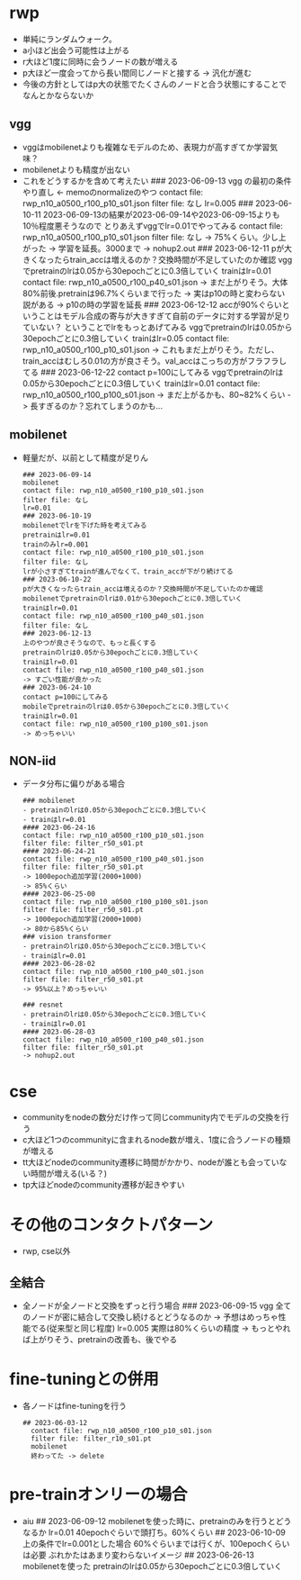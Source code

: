 # rwp

- 単純にランダムウォーク。
- a小ほど出会う可能性は上がる
- r大ほど1度に同時に会うノードの数が増える
- p大ほど一度会ってから長い間同じノードと接する -> 汎化が進む
- 今後の方針としてはp大の状態でたくさんのノードと合う状態にすることでなんとかならないか

## vgg

- vggはmobilenetよりも複雑なモデルのため、表現力が高すぎてか学習気味？
- mobilenetよりも精度が出ない
- これをどうするかを含めて考えたい
      ### 2023-06-09-13
      vgg の最初の条件やり直し <- memoのnormalizeのやつ
      contact file: rwp_n10_a0500_r100_p10_s01.json
      filter file: なし
      lr=0.005
      ### 2023-06-10-11
      2023-06-09-13の結果が2023-06-09-14や2023-06-09-15よりも10％程度悪そうなので
      とりあえずvggでlr=0.01でやってみる
      contact file: rwp_n10_a0500_r100_p10_s01.json
      filter file: なし
      -> 75%くらい。少し上がった
      -> 学習を延長。3000まで -> nohup2.out
      ### 2023-06-12-11
      pが大きくなったらtrain_accは増えるのか？交換時間が不足していたのか確認
      vggでpretrainのlrは0.05から30epochごとに0.3倍していく
      trainはlr=0.01
      contact file: rwp_n10_a0500_r100_p40_s01.json
      -> まだ上がりそう。大体80%前後.pretrainは96.7%くらいまで行った
      -> 実はp10の時と変わらない説がある -> p10の時の学習を延長
      ### 2023-06-12-12
      accが90%ぐらいということはモデル合成の寄与が大きすぎて自前のデータに対する学習が足りていない？
      ということでlrをもっとあげてみる
      vggでpretrainのlrは0.05から30epochごとに0.3倍していく
      trainはlr=0.05
      contact file: rwp_n10_a0500_r100_p10_s01.json
      -> これもまだ上がりそう。ただし、train_accはむしろ0.01の方が良さそう。val_accはこっちの方がフラフラしてる
      ### 2023-06-12-22
      contact p=100にしてみる
      vggでpretrainのlrは0.05から30epochごとに0.3倍していく
      trainはlr=0.01
      contact file: rwp_n10_a0500_r100_p100_s01.json
      -> まだ上がるかも、80~82%くらい
      -> 長すぎるのか？忘れてしまうのかも...

## mobilenet

- 軽量だが、以前として精度が足りん

      ### 2023-06-09-14
      mobilenet
      contact file: rwp_n10_a0500_r100_p10_s01.json
      filter file: なし
      lr=0.01
      ### 2023-06-10-19
      mobilenetでlrを下げた時を考えてみる
      pretrainはlr=0.01
      trainのみlr=0.001
      contact file: rwp_n10_a0500_r100_p10_s01.json
      filter file: なし
      lrが小さすぎてtrainが進んでなくて、train_accが下がり続けてる
      ### 2023-06-10-22
      pが大きくなったらtrain_accは増えるのか？交換時間が不足していたのか確認
      mobilenetでpretrainのlrは0.01から30epochごとに0.3倍していく
      trainはlr=0.01
      contact file: rwp_n10_a0500_r100_p40_s01.json
      filter file: なし
      ### 2023-06-12-13
      上のやつが良さそうなので、もっと長くする
      pretrainのlrは0.05から30epochごとに0.3倍していく
      trainはlr=0.01
      contact file: rwp_n10_a0500_r100_p40_s01.json
      -> すごい性能が良かった
      ### 2023-06-24-10
      contact p=100にしてみる
      mobileでpretrainのlrは0.05から30epochごとに0.3倍していく
      trainはlr=0.01
      contact file: rwp_n10_a0500_r100_p100_s01.json
      -> めっちゃいい

## NON-iid

- データ分布に偏りがある場合

      ### mobilenet
      - pretrainのlrは0.05から30epochごとに0.3倍していく
      - trainはlr=0.01
      #### 2023-06-24-16
      contact file: rwp_n10_a0500_r100_p10_s01.json
      filter file: filter_r50_s01.pt
      #### 2023-06-24-21
      contact file: rwp_n10_a0500_r100_p40_s01.json
      filter file: filter_r50_s01.pt
      -> 1000epoch追加学習(2000+1000)
      -> 85%くらい
      #### 2023-06-25-00
      contact file: rwp_n10_a0500_r100_p100_s01.json
      filter file: filter_r50_s01.pt
      -> 1000epoch追加学習(2000+1000)
      -> 80から85%くらい
      ### vision transformer
      - pretrainのlrは0.05から30epochごとに0.3倍していく
      - trainはlr=0.01
      #### 2023-06-28-02
      contact file: rwp_n10_a0500_r100_p40_s01.json
      filter file: filter_r50_s01.pt
      -> 95%以上？めっちゃいい

      ### resnet
      - pretrainのlrは0.05から30epochごとに0.3倍していく
      - trainはlr=0.01
      #### 2023-06-28-03
      contact file: rwp_n10_a0500_r100_p40_s01.json
      filter file: filter_r50_s01.pt
      -> nohup2.out

# cse

- communityをnodeの数分だけ作って同じcommunity内でモデルの交換を行う
- c大ほど1つのcommunityに含まれるnode数が増え、1度に合うノードの種類が増える
- tt大ほどnodeのcommunity遷移に時間がかかり、nodeが誰とも会っていない時間が増える(いる？)
- tp大ほどnodeのcommunity遷移が起きやすい

# その他のコンタクトパターン

- rwp, cse以外

## 全結合

- 全ノードが全ノードと交換をずっと行う場合
      ### 2023-06-09-15
        vgg
        全てのノードが密に結合して交換し続けるとどうなるのか
        -> 予想はめっちゃ性能でる(従来型と同じ程度)
        lr=0.005
        実際は80%くらいの精度
        -> もっとやれば上がりそう、pretrainの改善も、後でやる

# fine-tuningとの併用

- 各ノードはfine-tuningを行う

      ## 2023-06-03-12
        contact file: rwp_n10_a0500_r100_p10_s01.json
        filter file: filter_r10_s01.pt
        mobilenet
        終わってた -> delete

# pre-trainオンリーの場合

- aiu
      ## 2023-06-09-12
        mobilenetを使った時に、pretrainのみを行うとどうなるか
        lr=0.01
        40epochぐらいで頭打ち。60%くらい
      ## 2023-06-10-09
        上の条件でlr=0.001とした場合
        60%ぐらいまでは行くが、100epochくらいは必要
        ぶれかたはあまり変わらないイメージ
      ## 2023-06-26-13
        mobilenetを使った
        pretrainのlrは0.05から30epochごとに0.3倍していく
